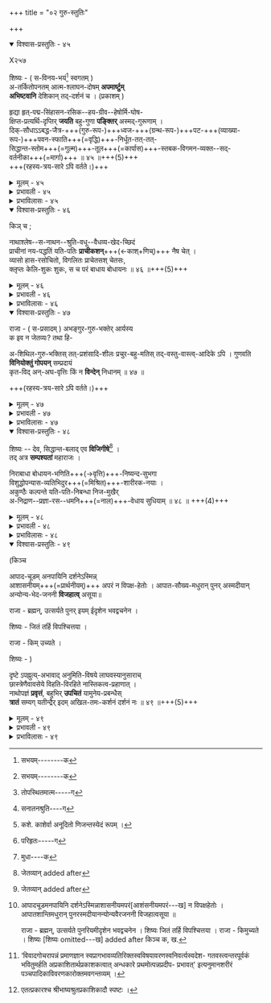 +++
title = "०२ गुरु-स्तुतिः"

+++
<details open><summary>विश्वास-प्रस्तुतिः - ४५</summary>

X२५७ 

शिष्यः - ( स-विनय-भयं[^104] स्वगतम् )  
अ-तर्कितोपनतम् आत्म-श्लाघन-दोषम् **अपमार्ष्टुम्**  
**अभिष्टवानि** देशिकान् तद्-दर्शनं च । (प्रकाशम् )  

हृद्या हृत्-पद्म-सिंहासन-रसिक--हय-ग्रीव--हेषोर्मि-घोष-  
क्षिप्त-प्रत्यर्थि-दृप्तिर् **जयति** बहु-गुणा **पङ्क्तिर्** अस्मद्-गुरूणाम् ।  
दिक्-सौधाऽऽबद्ध-जैत्र-+++(गुरु-रूप-)+++ध्वज-+++(ग्रन्थ-रूप-)+++पट-+++(व्याख्या-रूप-)+++पवन-स्फाति+++(=वृद्धि)+++-निर्धूत-तत्-तत्-  
सिद्धान्त-स्तोम+++(=गुल्म)+++-तूल+++(=कार्पास)+++-स्तबक-विगमन-व्यक्त--सद्-वर्तनीका+++(=मार्गा)+++ ॥ ४५ ॥+++(5)+++  
+++(रहस्य-त्रय-सारे ऽपि वर्तते।)+++
</details>

<details><summary>मूलम् - ४५</summary>

X२५७ 

शिष्यः - ( सविनयभयं[^104] स्वगतम् ) अतर्कितोपनत[^105] 'मात्म- श्लाघनदोषमपमार्ष्टुमभिष्टवानि देशिकान् तद्दर्शनं च । (प्रकाशम् )  


[^104]:
     सभयम्--------क


[^105]:
     तोपस्थितमात्म-----ग


हृद्या हृत्पद्मसिंहासनरसिकहयग्रीवहेषोर्मिघोषक्षिप्तप्रत्यर्थिदृप्तिर्जयति बहुगुणा पङ्क्तिरस्मद्गुरूणाम् ।  
दिक्सौधाबद्धजैत्रध्वजपटपवनस्फातिनिर्धूततत्तत्सिद्धान्तस्तोमतूलस्तबकविगमनव्यक्तसद्वर्तनीका ॥ ४५ ॥
</details>


<details><summary>प्रभावली - ४५</summary>

गुरुसन्निधेर्विनयः । स्ववल्गितस्य परबोधनाद्भयम् । आत्मश्लाघनदोषम् अपमाष्टुम् ; अपनेतुम् । अभिष्टवानि ; अभिष्टुतिम् करवाणि । तद्दर्शनम् ; 

' 

X२५८  
तज्ज्ञानं च । हृद्येति । हृदा अनुसन्धातुं योग्या हृद्या । हृत्पद्ममेव सिंहासनं, तत्र रसिको यो हयग्रीवः, तस्य हेषा शब्दः, तदूर्मिघोषेण क्षिप्ता निरस्ता प्रतिवादिनां दृप्तिः गर्वो यया सा । बहुगुणा ; शमदमादिसद्गुणवती । दिक्सौधेत्यादि । अष्ट दिश एव सौधाः, तत्र बद्धाः ये जयसूचकाः ध्वजाः, 

। तेषां पढ़पवनस्य स्फात्या बाहुल्येन निर्धूताः निरस्ताः, तत्तत्सिद्धान्तस्तोमा 

  

X२५९  
एव तूलस्तबकाः तूलपुजाः, तेषा विगमनेन व्यक्ता स्पष्टदृष्टा सद्वर्तनी सन्मार्गो यस्याः सा । अस्मद्गुरूणां पङ्क्तिः जयति । अयं देशिकाभिष्टवः ॥ ४५ ॥
</details>


<details><summary>प्रभाविलासः - ४५</summary>

हृद्येति । हृद्या मनोहरा, हृदि ध्येया च; ध्यायेज्जपेन्नमेद्भक्त्या " इति स्मरणात् । अन्यत्र कण्ठधार्या । हृत्पद्मसिंहासने रसिकस्य स्थितस्य हयग्रीवस्य हेषाणामूर्मयः तरङ्गाः, तेषां घोषेण क्षिप्ता प्रत्यर्थिनाम् इप्तिर्दर्पो यया सा तथोक्ता । अन्यत्र विरोधिनिवर्तिका । बहुगुणा ; शमाद्यनेकगुणा, बहुतन्तुस्यूता च । गुरूणाम् ; आचार्याणाम्, अन्यत्र श्रेष्ठमणीनाम् । पङ्क्तिः; परम्परा हारश्च । 

गुणस्त्वावृत्तिशब्दादिज्येन्द्रिया मुख्यतन्तुषु । " 

गुरुस्तु गीष्पतौ श्रेष्ठे गुरौ पितरि दुर्जरे ॥" 

इति च निघण्टुः । दिश एव सौधाः, तेष्वाबद्धानां जैत्राणां जयज्ञापकानां ध्वजपटानां पवनस्य स्फात्या वृद्ध्या निर्धूतानां तत्तत्सिद्धान्तानां स्तोमाः समूहाः, त एव तूलस्तबकाः निर्बीजकार्पासराशयः, तेषां विगमनेन निरासेन व्यक्ता सद्वर्तनी सतां मार्गों यस्याः सा तथोक्ता । " स्फाति- 

"  
। 

वृद्धी प्रथा ख्याती " इत्यमरः । अत्र जैत्रध्वजादिपदैवीररसाभिव्यक्ते- र्भाविलं नाम गुणः । " हर्षादिभारवशतो वाग्वृत्तिर्भावितं मतम् " इति 

लक्षणात ॥ ४५ ॥
</details>

<details open><summary>विश्वास-प्रस्तुतिः - ४६</summary>

किञ् च ; 

नाथाश्लेष--स-नाथन--श्रुति-वधू--वैधव्य-खेद-च्छिदं  
प्राचीनां नय-पद्धतिं यति-पतिः **प्राचीकशन्**+++(←काश्+णिच्)+++ नैष चेत् ।  
व्यासो हास-रसोचितो, विगलितः प्राचेतसश् चेतसः,  
क्लृप्तः केलि-शुकः शुकः, स च परं बाधाय बोधायनः ॥ ४६ ॥+++(5)+++
</details>

<details><summary>मूलम् - ४६</summary>

किञ्च ; 

नाथाश्लेषसनाथनश्रुतिवधूवैधव्यखेदच्छिदं[^106] 

[^106]:
     सनातनश्रुति----ग


प्राचीनां नयपद्धतिम् यतिपतिः [^107] प्राचीकशन्नैष चेत् ।  
व्यासो हासरसोचितो विगलितः[^108] प्राचेतसश्चेतसः 

[^107]:
     कशे. काशेर्वा अनूदितो णिजन्तस्येदं रूपम् । 


[^108]:
     परिहृतः-----ग


क्लृप्तः केलिशुकः शुकः स च परं[^109] बाधाय बोधायनः ॥ ४६ ॥

[^109]:
     मुधा----क

</details>


<details><summary>प्रभावली - ४६</summary>

अथ तद्दर्शनमभिष्ठोति--नाथेति । नाथः कान्तः; श्रुतिसीमन्तिन्याः कान्ती विष्णुः । दुर्वादिभिः श्रुतिः नाथेन विरहिता कृता । तथा हि ब्रह्मैव नास्ति, ब्रह्म निर्गुणमित्यादिप्रतिपादनात् । श्रीरामानुजमते तु - श्रुतिवध्वाः नाथाश्लेषेण विष्णुसम्बन्धप्रतिपादनेन सनाथनात् सनाश्रीकरणात श्रुतिवध्वाः वैधव्यखेदं 

' सनातनश्रुति-ग. 

X२६०  
छिनत्तीति श्रुतिवधूवैधव्यखेदच्छिदम् । प्राचीनाम् ; अनादिसिद्धाम् । नयपद्धतिम्- नयैरुपपत्तिभिः विशिष्टां वेदान्तसिद्धान्तपद्धतिम् । एष यतिपतिः न प्राची- कशचेत् ; न प्रकाशितवान् यदि । शरीरशरीरिभावं जगद्ब्रह्मणोः प्रतिपादयन्ति श्रुतयः व्यासस्तु तद्विरुद्धं किमपि प्रतिपादयतीत्यतो बालिश इव परिहासपदं भवति । प्राचेतसस्तु चेतसः परिहृतः ; विगलितचेता भवति । श्रीशुकः 

X२६१  
क्रीडार्थशुकवत् प्रक्षिप्यते । एव बोधायनोऽपि परं केवलं श्रुतिबाधायैव भवति । भाष्यकारैरैक्यश्रुतेः शरीरशरीरिभावद्वारा ऐक्यतात्पर्यस्य दर्शितत्वात् सर्वग्रन्थसामञ्जस्यमिति भावः ॥ ४६ ॥
</details>


<details><summary>प्रभाविलासः - ४६</summary>

नाथेति । नाथ ईश्वरः, तेनाश्लेषः सम्बन्धः, तस्य सनाथनात् सम्पादनादित्यर्थः । श्रुतिवधूवैधव्यखेदच्छिदम् ; निरीश्वरमीमांसकैरीश्वरो नास्तीति कथनेन श्रुतेर्यः खेदः, तस्य छिदम् । एतेन " बिभेत्यरूपश्रुताद्वेदो मामयं प्रतरेदिति" इति वचनं स्मारितम् । दूरयात्रादिना प्रोषिते भर्तरि केनचिद्वञ्चकेन " तव भर्ता नास्ति" इति ख्यापिते वध्वा वैधव्यशङ्कया खेदो जायते । पुनश्चाप्तया कयाचित् पतिमानाय्य प्रदर्शिते स खेदो निवर्तते, तद्वत् । प्राचीनाम् ; व्यासकाशकृत्स्त्रटङ्कद्रमिडगुहदेवनाथयामुनप्रभृतिभिः प्रवर्तिताम् । नयपद्धतिम् न्यायसरणिम् । न प्राची-  
कशच्चेत्; न प्रकाशयामास चेत् । व्यासः; सूत्रकारः । हासरसोचितः ; शारीरकसूत्राणां तत्तद्वादिभिस्तात्पर्यापरिज्ञानेने तस्ततोऽर्थवर्णनेन विरुद्धार्थबो धकतया भ्रान्तप्रलपनपरः स्यात् । प्राचेतसः; 

'बहवो नृप कल्याणा गुणाः पुत्रस्य सन्ति ते । 

अक्षय्यं मधुहन्तारं जानामि त्वां सुरोत्तमम् । 

शक्तः स पुरुषव्याघ्र स्रष्टुं पुनरपि प्रजाः । 'अङ्गुल्ययेण तान् हन्यामिच्छन् हरिगणेश्वर । 

"" 

" 

" श्रीवत्सवक्षा नित्यश्रीरजय्यः शाश्वतो ध्रुवः ॥इत्यादिनोभयलिङ्गविभूतिविशिष्टं नारायणाख्यं परं ब्रह्मेति कान्तासम्मिततया तत्त्वनिर्णयप्रवृत्तो वाल्मीकिरपि चेतसः परिहृतः स्यात् । शुकः केलिशुकः; श्रीभागवतस्यापाततोऽर्थान्तरभ्रमजनकत्वेन तत्त्वार्थानिर्णायकतया कथामात्रकथनोपयोगेन लीलानिमित्तं स्यात् । बोधायनः सूत्रवृत्तिकारतया प्रसिद्धोऽप्यतिविस्तीर्णप्रणयनेन प्रयासमात्रशेषः स्यात् ।  
इति । 

अत्र 

अत्र नाथाश्लेषादिपदेन वध्वादिपदेन च शृङ्गाररसो व्यज्यते । तदुक्तं काव्यप्रकाशे" पदैकदेशरचनावर्णेष्वपि रसादयः " ह्रस्वाक्षराणा संयुक्ताद्यतया गुरुत्वेनातिगाढत्वादौर्जित्यं 

नाम गुणः “यद्वन्धस्यातिगाढत्वमौर्जित्यं तदुदाहृतम्” इति लक्षणात्॥ ४६ ॥
</details>

<details open><summary>विश्वास-प्रस्तुतिः - ४७</summary>

राजा - ( स-प्रसादम् ) अभङ्गुर-गुरु-भक्तेर् आर्यस्य  
क इव न जेतव्यः? तथा हि- 

अ-शिथिल-गुरु-भक्तिस् तत्-प्रशंसादि-शीलः 
प्रचुर-बहु-मतिस् तद्-वस्तु-वास्त्व्-आदिके ऽपि । 
गुणवति **विनियोक्तुं गोपयन्** सम्प्रदायं  
कृत-विद् अन्-अघ-वृत्तिः किं न **विन्देन्** निधानम् ॥ ४७ ॥

+++(रहस्य-त्रय-सारे ऽपि वर्तते।)+++
</details>

<details><summary>मूलम् - ४७</summary>

राजा - ( सप्रसादम् ) अभङ्गुरगुरुभक्तेरार्यस्य क इव न 

जेतव्यः १ तथा हि- 

अशिथिलगुरुभक्तिस्तत्प्रशंसादिशीलः 

प्रचुरबहुमतिस्तद्वस्तुवास्त्वादिकेऽपि । 

गुणवति विनियोक्तुं गोपयन्सम्प्रदायं 

कृतविदनघवृत्तिः किं न विन्देन्निधानम् ॥ ४७ ॥
</details>


<details><summary>प्रभावली - ४७</summary>

आर्यस्यास्य क इव न जेतव्यः ? सर्वेऽपि जेतुं शक्या इत्यर्थः । तदेव प्रतिपादयति - तथाहीति । अशिथिला दृढा गुरौ भक्तिर्यस्य । गुरोः प्रशंसा- प्रणामशुश्रूषादिस्वभावः । तस्य गुरोर्वस्तुषु आदिशब्देन श्रीकोशादिग्रहणम् । 

X२६२  
तेषु प्रचुरो बहुमानो यस्य । किञ्च गुणवति ; " सद्बुद्धिः" इति श्लोकोक्तगुण- पौष्कल्यवति शिष्ये लब्धे । विनियोक्तुम् ; उपदेष्टुम् । सम्प्रदायम् ; गुरुपरम्परायातदर्शनीयरहस्यजातम् । गोपयन् ; अपात्रेष्वनुपदिशन् । आचार्येण स्वस्मिन् कृतमुपकारं विदन् कृतज्ञः । अनघवृत्तिः ; निरपराधोत्तरकृत्यः । कश्चित् **निधानं** किं न विन्देत्; मनीषितं प्राप्नोत्येवेत्यर्थः ॥ ४७ ॥
</details>


<details><summary>प्रभाविलासः - ४७</summary>

अशिथिलेति । आदिपदेन नमस्कारादयः । वस्तुपदेन पुत्रदारादिसङ्ग्रहः । आह च मनुः- 

> " गुरुदारे सपिण्डे वा  
गुरुवद्वृत्तिमाचरेत् ” 

इति । आपस्तम्बश्च - "आचार्यवद् आचार्यपुत्रे वृत्तिः " इति ;  
" गुरु-दार-सुतादौ तु गुरुवद् वृत्तिम् आचरेत् " इति च ।  
वास्तु; गृहम् ।  
आदिशब्देन स्थानादि ।  

> " तेषु त्व् अविद्यमानेषु  
स्थानासन-विहारवान् " 

इति मनुस्मरणात् । गुणवति; आस्तिक्यादिगुणयुक्ते । 

> "आस्तिको गुणशीलश्च  
शीलवान् वैष्णवार्चकः । 
गम्भीरश्चतुरो धीरः  
शिष्य इत्यभिधीयते ॥ " 

इति भरद्वाजः ।  

> आचार्यपुत्रः शुश्रूषुर्  
ज्ञानदो धार्मिकः शुचिः । 
आप्तः शक्तोऽर्थदः साधुः  
स्वोऽध्याप्या दश धर्मतः ॥" 

इति मनुः ।

> कृतज्ञाद्रोहि-मेधावि-  
शुचि-कल्यानसूयकाः ।  
अध्याप्याः साधु शक्ताप्त-  
स्वार्थदा धर्मदस् तथा ॥

इति याज्ञवल्क्यः ।

कृतवित् ; आचार्यैर्निष्प्रत्युपकारम् उपकृतमिति ज्ञानवान् । 

> " ब्रह्मविद्याप्रदानस्य  
देवैरपि न शक्यते ।  
प्रतिप्रदानमपि वा  
दद्याच् छक्तित आदरात् ॥” 

इति स्मरणात् । अनघवृत्तिः; शुश्रूषादिषु कौटिल्याहङ्कारादिरहितः । निधानम् ; निरतिशय-पुरुषार्थ-भूत-ब्रह्म--स्व-रूपम्, “यथा हिरण्यनिधिं निहितम् " इत्य्-आदि-श्रुतेः ॥ ४७ ॥
</details>

<details open><summary>विश्वास-प्रस्तुतिः - ४८</summary>

शिष्यः -- देव, सिद्धान्त-बलाद् एव **विजिगीषे**[^110] ।  
तद् अत्र **सम्पश्यतां** महाराजः । 

निराबाधा बोधायन-भणिति+++(→वृत्ति)+++-निष्यन्द-सुभगा  
विशुद्धोपन्यास-व्यतिभिदुर+++(=मिश्रित)+++-शारीरक-नयाः ।   
अकुण्ठैः कल्पन्ते यति-पति-निबन्धा निज-मुखैर्  
अ-निद्राण--प्रज्ञा-रस--धमनि+++(=नाल)+++-वेधाय सुधियाम् ॥ ४८ ॥ +++(4)+++
</details>

<details><summary>मूलम् - ४८</summary>

शिष्यः -- देव, सिद्धान्तबलादेव विजिगीषे[^110] । तदत्र 

[^110]:
     जेतव्यान् added after


सम्पश्यतां महाराजः । 

निराबाधा बोधायनभणितिनिष्यन्दसुभगा 

विशुद्धोपन्यासव्यतिभिदुरशारीरकनयाः । 

अकुण्ठैः कल्पन्ते यतिपतिनिबन्धा निजमुखै- 

रनिद्राणप्रज्ञारसधमनिवेधाय सुधियाम् ॥ ४८ ॥
</details>


<details><summary>प्रभावली - ४८</summary>

सिद्धान्तबलादेव मे विजिगीषे, न बुद्धिबलादित्याह - सिद्धान्तेति । विजिगीषे; विजेतुमिच्छामि । सिद्धान्तबलं दर्शयति - निराबाधेति । आबाधः ईषद्वाधः, तेनापि रहिताः । बोधायनभणितिः वृत्तिग्रन्थः, तस्य निष्यन्दः प्रसरः, तद्रूपत्वात सुभगाः । विशुद्धेन दोषरहितेनोपन्यासेन व्यतिभिदुराः संयुक्ताः, प्रकाशमाना इत्यर्थः, शारीरकसूत्रस्य नयाः न्यायाः यत्र ते । यतिपति- 

X२६४  
निबन्धाः ; श्रीभाष्यादयः ।  
**अकुण्ठैः**; केनचिद्वाधाभावात् तीक्ष्णैः । **निजैर्मुखैः**; मुखशब्देन लक्षणया प्रधानप्रतिपाद्यार्था उच्यन्ते; तैः साधनैः ।  
**सुधियाम् अनिद्राणप्रज्ञा** सैव **रसः**, तत्सिद्ध्यर्थ **धमनिवेधाय** सिरावेधाय कल्पन्ते ; समर्धा भवन्ति । 
यथा तदभिज्ञैः सिरावेधे कृते रुधिर-रूपो रसः प्रसरति,  
एवं निजार्थ-श्रवणमात्रेण प्रज्ञातिशयं जनयन्तीत्यर्थः ॥ ४८ ॥
</details>


<details><summary>प्रभाविलासः - ४८</summary>

X२६३ 

निराबाधा इति । **निराबाधाः** ईषदपि बाधरहिताः " ईषदर्थे कियायोगे" इति वचनात् । **बोधायनभणितिः** ; वृत्तिग्रन्थः, तस्या निष्यन्दवत् **सुभगाः** निष्यन्देन सुभगा वा । तदनुसारिण इति यावत् । 

"तन्मतानुसारेण " इति ह्यभाषि ।  
अनेन शङ्कर-भाष्यस्य बोधायन-वृत्तिविरोधः सूचितः ।  
**विशुद्धोपन्यासेन व्यतिभिदुरा** मिश्रिताः शारीर- कनया व्याससूत्राणि येषु ते । अनेन शाङ्करीयभाष्यस्य सूत्र-विरोधः सूचितः । उक्तं च तैरेव - 

> शङ्करः शङ्करः साक्षाद्  
व्यासो नारायणः स्वयम् ।  
तयोर् विरोधे सम्प्राप्ते  
शङ्करः किं करिष्यति ॥  

इति । निजमुखैः; शास्त्रमुखैः, ग्रन्थैकदेशैर्वा । निजमुखैश् छात्रैः पठ्यमाना इति शेषो वा । अनिद्राणप्रज्ञारसधमनिषेधाय ; असङ्कुचितज्ञानप्रसराय । धमनिवेधे हि रसः सर्वतः प्रसरतीति प्रसिद्धिः । अत्र पादचतुष्टयं घोषव दक्षरप्रायत्वात् स्फुटवर्णनिर्वाहो नाम समतागुणः । तदुक्तम् 

मृदुस्फुटविमिश्राणां वर्णानां बन्धक्लप्सिषु । आपादचूडं निर्वाहः समता धीमतां मता ॥ 

इति ॥ ४८ ॥
</details>

<details open><summary>विश्वास-प्रस्तुतिः - ४९</summary>

(किञ्च 

आपाद-चूडम् अनपायिनि दर्शनेऽस्मिन्न्  
आशासनीयम्+++(=प्रार्थनीयम्)+++ अपरं न विपक्ष-हेतोः । 
आपात-सौख्य-मधुरान् पुनर् अस्मदीयान्  
अन्योन्य-भेद-जननी **विजहात्व्** असूया॥


राजा - ब्रह्मन्, उत्सर्यते पुनर् इयम् ईदृशेन भवद्वचनेन । 

शिष्यः - जितं तर्हि विपश्चित्तया । 

राजा - किम् उच्यते । 

शिष्यः - )


दृष्टे ऽपह्नुत्य्-अभावाद् अनुमिति-विषये लाघवस्यानुसाराच्  
छास्त्रेणैवावसेये विहति-विरहिते नास्तिकत्व-प्रहाणात् ।  
नाथोपज्ञं **प्रवृत्तं**, बहुभिर् **उपचितं** यामुनेय-प्रबन्धैस्  
**त्रातं** सम्यग् यतीन्द्रैर् इदम् अखिल-तमः-कर्शनं दर्शनं नः ॥ ४९ ॥+++(5)+++
</details>

<details><summary>मूलम् - ४९</summary>

किञ्च[^111]  

[^111]:

    आपादचूडमनपायिनि दर्शनेऽस्मिन्नाशासनीयमपरं[आशंसनीयमपरं---ख] न विपक्षहेतोः । 
    आपातशान्तिमधुरान् पुनरस्मदीयानन्योन्यवैरजननी विजहात्वसूया ॥

     राजा - ब्रह्मन्, उत्सर्यते पुनरियमीदृशेन भवद्वचनेन । शिष्यः जितं तर्हि विपश्चित्तया । राजा - किमुच्यते । शिष्यः [शिष्यः omitted---ख] added after किञ्च क, ख. 


दृष्टेऽपह्नुत्यभावादनुमितिविषये लाघवस्यानुसारा-  
च्छास्त्रेणैवावसेये विहतिविरहिते नास्तिकत्वप्रहाणात् ।  
नाथोपज्ञं प्रवृत्तं बहुभिरुपचितं यामुनेयप्रबन्धै-  
स्त्रातं सम्यग्यतीन्द्रैरिदमखिलतमः कर्शनं दर्शनं नः ॥ ४९ ॥
</details>


<details><summary>प्रभावली - ४९</summary>

यतिपतिनिबन्धानां कैर्हेतुभिर्मतान्तरेभ्य आधिक्यम् ? केन वा हेतुना 

X२६५  
ज्ञानातिशयहेतुत्वमिति शङ्कायामाह - दृष्टेति । दृष्टे ; प्रत्यक्षगम्ये वस्तुनि । अपहूनुतिः; अपलापः, तदभावात् । अनेन बौद्धादिमतात् प्रच्छन्नबौद्धमताच्च व्यावृत्तिरुक्ता । ते तु प्रत्यक्षसिद्धं जगदपलपन्ति । अनुमितिविषये ; अनुमेये वस्तुनि । लाघवस्याङ्गीकारात् । अनेन न्यायवैशेषिकमतव्यावृत्तिः, तयोर्मते परिमाणतारतम्यावधित्वेन परमाण्वभ्युपगमनगौरवात् । अत्र तु त्रसरेणोरेव परिमाणतारतम्यावधित्वसम्भवे परमाणुरूपधर्मिकल्पनस्याधिकस्यानङ्गीकारात् लाघवस्यानुसारः । शास्त्रेणैवावसेये; आगमगम्ये । विहतिविरहिते ; प्रमाणा- 

X२६६  
न्तरबाधरहिते ; ईश्वर इति शेषः । नास्तिकत्वस्य त्यागात् । अनेन परिगृहीत- नास्तिक्ययोर्भट्टगुरुमतयोर्व्यावृत्तिः । सम्प्रदायागतत्वादप्यस्य दर्शनस्य ज्ञानाधिक्यजनकत्वमाह -- नाथोपज्ञमित्यादि । नाथस्य नाथमुनेः उपज्ञा आद्यज्ञानं यथा भवति तथा प्रवृत्तमित्यर्थः । बहुभिः यामुनेयस्य आलवन्दारित्यपरनामधेयस्य प्रवन्धैः सिद्धित्रयागमप्रामाण्यादिभिः संवर्धितम् । यतीन्द्रैः; श्रीभाष्यकारैः । सम्यक् त्रातम् ; भाव्यादिप्रणयनेन प्रतिमतभङ्गपूर्वकं रक्षितम् । नोऽस्माकमिदं दर्शनम् ; अखिलतमःकर्शनम् ; यथार्थज्ञानहेतुत्वादखिलाज्ञानापनोदनमित्यर्थः ॥ ४९ ॥
</details>


<details><summary>प्रभाविलासः - ४९</summary>

दृष्ट इति । दृष्टे ; प्रत्यक्षे । अपहनुत्यभावात् ; 'अयं पद एतत्तन्तु-  
निष्ठात्यन्ताभावप्रतियोगी इति मतान्तरवत् प्रत्यक्षापलापाभावात् । नन्वलातचक्रादिप्रत्यक्षापह्नवस्तवापि सम्मत इत्यत आह - विहतीति । अन्यथाख्यातौ बाधसम्भवात् तदपलापो युक्त इत्यर्थः । अनुमितिविषये ; परमाण्वादिसाधकानुमानस्थले । लाघवस्यानुसारात् ; त्रसरेणोरेवाणुपरि- माणतारतम्य विश्रान्तिविषयत्वेन तदतिरिक्ताप्रामाणिक गौरवस्यानङ्गीकारादि- त्यर्थः । यद्वा " विवादगोचरापन्नं प्रमाणज्ञानं स्वप्रागभावव्यतिरिक्त- इत्यादिविशेषसाध्यकानुमानादिस्थले[^112] सर्वसम्प्रतिपन्नज्ञानाभावादिना सकल- व्यवहारसिद्धौ[^113] अप्रामाणिकगुरुभूतभावरूपाज्ञानकल्पनाननुसारादित्यर्थः । शास्त्रेणैवावसेये; ईश्वरे । विहतिविरहिते; तदङ्गीकारे कर्मानुष्ठानादेरविरोध इत्यर्थः । उक्तं च सूत्रकारैः- विरोधः कर्मणीति चेन्नानेक-  
प्रतिपत्तेर्दर्शनात् " इत्यादिना । नास्तिकत्वप्रहाणात् श्रुतित्वा विशेषेऽपि " निःसारा वेदान्ताः " इत्यादिनास्तिकत्वनिरासात् । यद्वा " यः सर्वज्ञः सर्ववित् " " स्वाभाविकी ज्ञानबलक्रिया च " इति शास्त्रबोध्ये सगुणे ब्रह्मणि " एकमेवाद्वितीयम् " " तत्त्वमसि " नेह नानास्ति किञ्चन " अयमात्मा ब्रह्म" इत्यादिवाक्यानाम् “यो विज्ञानमन्तरो यमयति " य आत्मानमन्तरो यमयति" इत्यादिघटकश्रुत्यनुसारेण शरीरशरीरिभावादिविशिष्टैक्यपरत्वेन विहतिविरहिते सत्येव मुख्यार्थपरित्यागरूपनास्तिकत्वपरित्यागदित्यर्थ । नाथः ; ईश्वरः । स एवोपज्ञा आद्यज्ञानं यथा तथा उपज्ञा ज्ञानमाद्यं स्यात् " इति निघण्टुः । श्रीपाञ्चरात्र श्रीगीतादिना विशिष्टाद्वैतस्य प्रवर्तितत्वात् तदुक्तिः । यद्वा नाथः ; नाथमुनिः । भीमादिपदवन्नामैकदेशेन नामग्रहणम् । नाथमुनेः पूर्वमपि सम्प्रदायस्याविच्छेदेऽप्युपज्ञेति स्पष्टत्वाभिप्रायम् । यामुनेयप्रबन्धैः ; सिद्धित्रयागमप्रामाण्यस्तोत्र- रत्नगीतार्थसङ्ग्रहप्रभृतिभिः । शारीरकसूत्रगीताभाष्यादिप्रणयनेन दर्शनस्थापनेन च यतीन्द्रैः सम्यक् त्रातमित्युक्तम् । अत्रोक्तविशेषणानां दर्शना- तिशयप्रतिपादकत्वादुदारता नाम गुणः, 

[^112]:
      ‘विवादगोचरापन्नं प्रमाणज्ञान स्वप्रागभावव्यतिरिक्तस्वविषयावरणस्वनिवर्त्यस्वदेश- गतवस्त्वन्तरपूर्वकं भवितुमर्हति अप्रकाशितार्थप्रकाशकत्वात् अन्धकारे प्रथमोत्पन्नप्रदीप- प्रभावत्' इत्यनुमानशरीरं पञ्चपादिकाविवरणकारोक्तमवगन्तव्यम् ।


[^113]:
     एतत्प्रकारश्च श्रीभाष्यश्रुतप्रकाशिकादौ स्पष्टः ।


श्लाघ्यैर्विशेषणैर्योग्यबन्धां विदुरुदारताम् " इति लक्षणात् ॥ ४९ ॥
</details>
